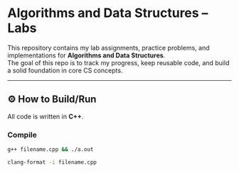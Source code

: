 # Algorithms and Data Structures – Labs

This repository contains my lab assignments, practice problems, and implementations for **Algorithms and Data Structures**.  
The goal of this repo is to track my progress, keep reusable code, and build a solid foundation in core CS concepts.

---

## ⚙️ How to Build/Run

All code is written in **C++**.

### Compile
```bash
g++ filename.cpp && ./a.out

clang-format -i filename.cpp

